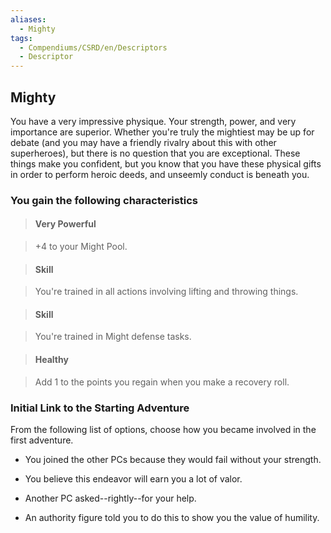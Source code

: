 ```yaml
---
aliases:
  - Mighty
tags:
  - Compendiums/CSRD/en/Descriptors
  - Descriptor
---
```

    
## Mighty      
You have a very impressive physique. Your strength, power, and very importance are superior. Whether you're truly the mightiest may be up for debate (and you may have a friendly rivalry about this with other superheroes), but there is no question that you are exceptional. These things make you confident, but you know that you have these physical gifts in order to perform heroic deeds, and unseemly conduct is beneath you.    
### You gain the following characteristics      
> #### Very Powerful    
> +4 to your Might Pool.      
    
> #### Skill    
> You're trained in all actions involving lifting and throwing things.      
    
> #### Skill    
> You're trained in Might defense tasks.      
    
> #### Healthy    
> Add 1 to the points you regain when you make a recovery roll.      
    
### Initial Link to the Starting Adventure      
From the following list of options, choose how you became involved in the first adventure.      
- You joined the other PCs because they would fail without your strength.      
- You believe this endeavor will earn you a lot of valor.      
- Another PC asked--rightly--for your help.      
- An authority figure told you to do this to show you the value of humility.  